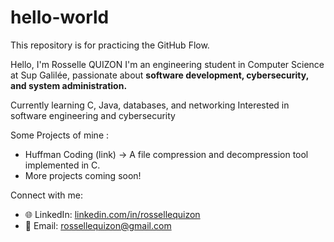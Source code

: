 # hello-world
This repository is for practicing the GitHub Flow.

Hello, I'm Rosselle QUIZON
I'm an engineering student in Computer Science at Sup Galilée, passionate about **software development, cybersecurity, and system administration.**  

Currently learning C, Java, databases, and networking 
Interested in software engineering and cybersecurity

Some Projects of mine :
- Huffman Coding (link) → A file compression and decompression tool implemented in C.  
- More projects coming soon!  

Connect with me:
- 🌐 LinkedIn: [linkedin.com/in/rossellequizon](https://www.linkedin.com/in/rossellequizon)  
- 📧 Email: rossellequizon@gmail.com  
